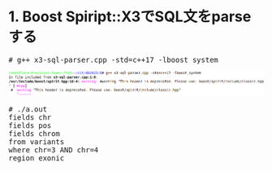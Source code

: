 # 1. Boost Spiript::X3でSQL文をparseする

<pre>
# g++ x3-sql-parser.cpp -std=c++17 -lboost_system
</pre>

<img src="x3.png">

<pre>
# ./a.out 
fields chr
fields pos
fields chrom
from variants
where chr=3 AND chr=4 
region exonic
</pre>
